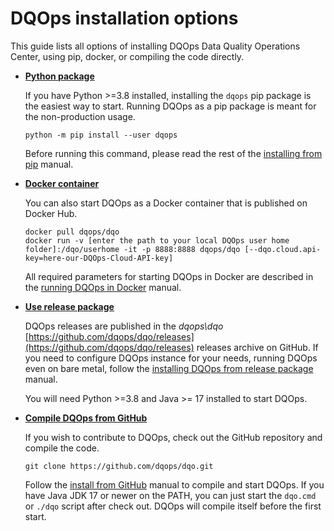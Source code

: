 # DQOps installation options
This guide lists all options of installing DQOps Data Quality Operations Center, using pip, docker, or compiling the code directly.

-  **[Python package](install-dqops-using-pip.md)**
   
    If you have Python >=3.8 installed, installing the `dqops` pip package is the easiest way to start.
    Running DQOps as a pip package is meant for the non-production usage.

    ```
    python -m pip install --user dqops
    ```

    Before running this command, please read the rest of the [installing from pip](install-dqops-using-pip.md) manual.


-  **[Docker container](run-dqops-as-docker-container.md)**

    You can also start DQOps as a Docker container that is published on Docker Hub.

    ```
    docker pull dqops/dqo
    docker run -v [enter the path to your local DQOps user home folder]:/dqo/userhome -it -p 8888:8888 dqops/dqo [--dqo.cloud.api-key=here-our-DQOps-Cloud-API-key]
    ```

    All required parameters for starting DQOps in Docker are described in the [running DQOps in Docker](run-dqops-as-docker-container.md) manual.


-  **[Use release package](./install-dqops-from-release-package.md)**

    DQOps releases are published in the *dqops\dqo* [https://github.com/dqops/dqo/releases](https://github.com/dqops/dqo/releases) releases archive on GitHub.
    If you need to configure DQOps instance for your needs, running DQOps even on bare metal, follow the
    [installing DQOps from release package](install-dqops-from-release-package.md) manual.

    You will need Python >=3.8 and Java >= 17 installed to start DQOps.


-  **[Compile DQOps from GitHub](./install-dqops-from-github.md)**

    If you wish to contribute to DQOps, check out the GitHub repository and compile the code.

    ```
    git clone https://github.com/dqops/dqo.git
    ```
   
    Follow the [install from GitHub](install-dqops-from-github.md) manual to compile and start DQOps. If you have Java JDK 17
    or newer on the PATH, you can just start the `dqo.cmd` or `./dqo` script after check out. DQOps will compile itself
    before the first start.
